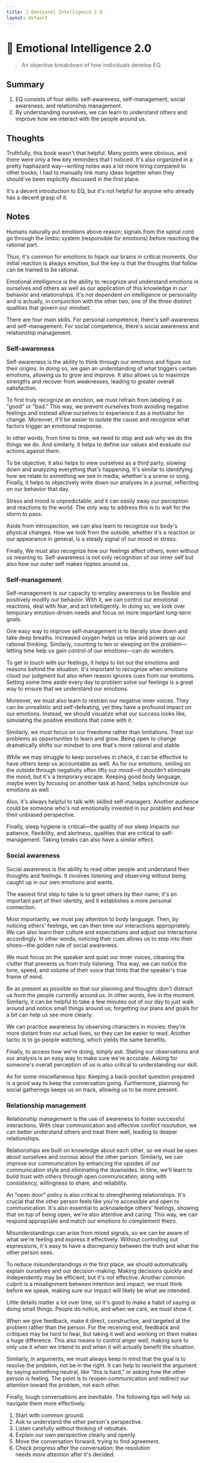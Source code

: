 ```yaml
---
title: 🧠 Emotional Intelligence 2.0
layout: default
---
```


# 🧠 Emotional Intelligence 2.0

> An objective breakdown of how individuals develop EQ.

## Summary
1. EQ consists of four skills: self-awareness, self-management, social awareness, and relationship management.
2. By understanding ourselves, we can learn to understand others and improve how we interact with the people around us.

## Thoughts
Truthfully, this book wasn't that helpful. Many points were obvious, and there were only a few key reminders that I noticed. It's also organized in a pretty haphazard way—writing notes was a lot more tiring compared to other books; I had to manually link many ideas together when they should've been explicitly discussed in the first place.

It's a decent introduction to EQ, but it's not helpful for anyone who already has a decent grasp of it.

## Notes
Humans naturally put emotions above reason; signals from the spinal cord go through the limbic system (responsible for emotions) before reaching the rational part.

Thus, it's common for emotions to hijack our brains in critical moments. Our initial reaction is always emotion, but the key is that the thoughts that follow can be trained to be rational.

Emotional intelligence is the ability to recognize and understand emotions in ourselves and others as well as our application of this knowledge in our behavior and relationships. It's not dependent on intelligence or personality and is actually, in conjunction with the other two, one of the three distinct qualities that govern our mindset.

There are four main skills. For personal competence, there's self-awareness and self-management. For social competence, there's social awareness and relationship management.

### Self-awareness
Self-awareness is the ability to think through our emotions and figure out their origins. In doing so, we gain an understanding of what triggers certain emotions, allowing us to grow and improve. It also allows us to maximize strengths and recover from weaknesses, leading to greater overall satisfaction.

To first truly recognize an emotion, we must refrain from labeling it as "good" or "bad." This way, we prevent ourselves from avoiding negative feelings and instead allow ourselves to experience it as a motivator for change. Moreover, it'll be easier to isolate the cause and recognize what factors trigger an emotional response.

In other words, from time to time, we need to stop and ask _why_ we do the things we do. And similarly, it helps to define our values and evaluate our actions against them.

To be objective, it also helps to view ourselves as a third party, slowing down and analyzing everything that's happening. It's similar to identifying how we relate to something we see in media, whether's a scene or song. Finally, it helps to objectively write down our analyses in a journal, reflecting on our behavior that day.

Stress and mood is unpredictable, and it can easily sway our perception and reactions to the world. The only way to address this is to wait for the storm to pass.

Aside from introspection, we can also learn to recognize our body's physical changes. How we look from the outside, whether it's a reaction or our appearance in general, is a steady signal of our mood or stress.

Finally, We must also recognize how our feelings affect others, even without us meaning to. Self-awareness is not only recognition of our inner self but also how our outer self makes ripples around us.

### Self-management
Self-management is our capacity to employ awareness to be flexible and positively modify our behavior. With it, we can control our emotional reactions, deal with fear, and act intelligently. In doing so, we look over temporary emotion-driven needs and focus on more important long-term goals.

One easy way to improve self-management is to literally slow down and take deep breaths. Increased oxygen helps us relax and powers up our rational thinking. Similarly, counting to ten or sleeping on the problem—letting time help us gain control of our emotions—can do wonders.

To get in touch with our feelings, it helps to list out the emotions and reasons behind the situation. It's important to recognize when emotions cloud our judgment but also when reason ignores cues from our emotions. Setting some time aside every day to problem solve our feelings is a great way to ensure that we understand our emotions.

Moreover, we must also learn to restrain our negative inner voices. They can be unrealistic and self-defeating, yet they have a profound impact on our emotions. Instead, we should visualize what our success looks like, simulating the positive emotions that come with it.

Similarly, we must focus on our freedoms rather than limitations. Treat our problems as opportunities to learn and grow. Being open to change dramatically shifts our mindset to one that's more rational and stable.

While we may struggle to keep ourselves in check, it can be effective to have others keep us accountable as well. As for our emotions, smiling on the outside through negativity often lifts our mood—it shouldn't eliminate the mood, but it's a temporary escape. Keeping good body language, maybe even by focusing on another task at hand, helps synchronize our emotions as well.

Also, it's always helpful to talk with skilled self-managers. Another audience could be someone who's not emotionally invested in our problem and hear their unbiased perspective.

Finally, sleep hygiene is critical—the quality of our sleep impacts our patience, flexibility, and alertness, qualities that are critical to self-management. Taking breaks can also have a similar effect.

### Social awareness
Social awareness is the ability to read other people and understand their thoughts and feelings. It involves listening and observing without being caught up in our own emotions and wants.

The easiest first step to take is to greet others by their name; it's an important part of their identity, and it establishes a more personal connection.

Most importantly, we must pay attention to body language. Then, by noticing others' feelings, we can then time our interactions appropriately. We can also learn their culture and expectations and adjust our interactions accordingly. In other words, noticing their cues allows us to step into their shoes—the golden rule of social awareness.

We must focus on the speaker and quiet our inner voices, cleaning the clutter that prevents us from truly listening. This way, we can notice the tone, speed, and volume of their voice that hints that the speaker's true frame of mind.

Be as present as possible so that our planning and thoughts don't distract us from the people currently around us. In other words, live in the moment. Similarly, it can be helpful to take a few minutes out of our day to just walk around and notice small things around us; forgetting our plans and goals for a bit can help us see more clearly.

We can practice awareness by observing characters in movies; they're more distant from our actual lives, so they can be easier to read. Another tactic is to go people watching, which yields the same benefits.

Finally, to access how we're doing, simply ask. Stating our observations and our analysis is an easy way to make sure we're accurate. Asking for someone's overall perception of us is also critical to understanding our skill.

As for some miscellaneous tips: Keeping a back-pocket question prepared is a good way to keep the conversation going. Furthermore, planning for social gatherings keeps us on track, allowing us to be more present.

### Relationship management
Relationship management is the use of awareness to foster successful interactions. With clear communication and effective conflict resolution, we can better understand others and treat them well, leading to deeper relationships.

Relationships are built on knowledge about each other, so we must be open about ourselves and curious about the other person. Similarly, we can improve our communication by enhancing the upsides of our communication style and eliminating the downsides. In time, we'll learn to build trust with others through open communication, along with consistency, willingness to share, and reliability.

An "open door" policy is also critical to strengthening relationships. It's crucial that the other person feels like you're accessible and open to communication. It's also essential to acknowledge others' feelings, showing that on top of being open, we're also attentive and caring. This way, we can respond appropriate and match our emotions to complement theirs.

Misunderstandings can arise from mixed signals, so we can be aware of what we're feeling and express it effectively. Without controlling out expressions, it's easy to have a discrepancy between the truth and what the other person sees.

To reduce misunderstandings in the first place, we should automatically explain ourselves and our decision-making. Making decisions quickly and independently may be efficient, but it's not effective. Another common culprit is a misalignment between intention and impact; we must think before we speak, making sure our impact will likely be what we intended.

Little details matter a lot over time, so it's good to make a habit of saying or doing small things. People do notice, and when we care, we must show it.

When we give feedback, make it direct, constructive, and targeted at the problem rather than the person. For the receiving end, feedback and critiques may be hard to hear, but taking it well and working on them makes a huge difference. This also means to control anger well, making sure to only use it when we intend to and when it will actually benefit the situation.

Similarly, in arguments, we must always keep in mind that the goal is to resolve the problem, not be in the right. It can help to reorient the argument by saying something neutral, like "this is hard," or asking how the other person is feeling. The point is to reopen communication and redirect our attention toward the problem, not each other.

Finally, tough conversations are inevitable. The following tips will help us navigate them more effectively.
1. Start with common ground.
2. Ask to understand the other person's perspective.
3. Listen carefully without thinking of rebuttals.
4. Explain our own perspective clearly and openly.
5. Move the conversation forward, trying to find agreement.
6. Check progress after the conversation; the resolution needs _more_ attention after it's decided.